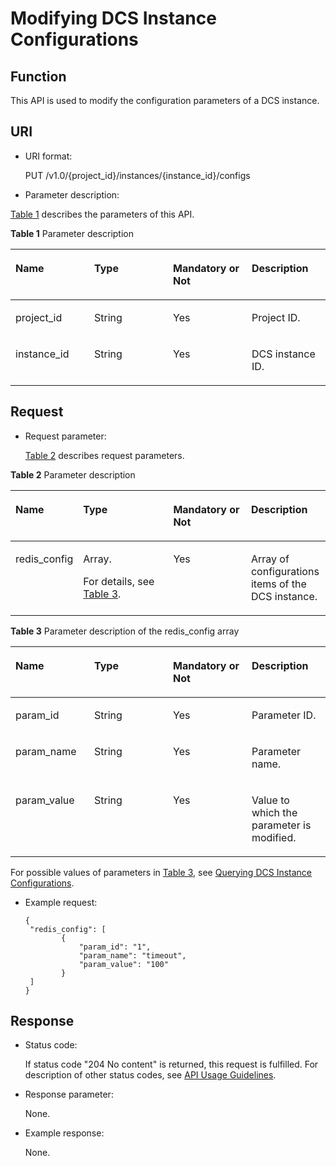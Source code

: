 # Modifying DCS Instance Configurations<a name="EN-US_TOPIC_0237964364"></a>

## Function<a name="section46805556"></a>

This API is used to modify the configuration parameters of a DCS instance.

## URI<a name="section18596821"></a>

-   URI format:

    PUT /v1.0/\{project\_id\}/instances/\{instance\_id\}/configs

-   Parameter description:

[Table 1](#table48735027)  describes the parameters of this API.

**Table  1**  Parameter description

<a name="table48735027"></a>
<table><thead align="left"><tr id="row4485854"><th class="cellrowborder" valign="top" width="25%" id="mcps1.2.5.1.1"><p id="p27809855"><a name="p27809855"></a><a name="p27809855"></a>Name</p>
</th>
<th class="cellrowborder" valign="top" width="25%" id="mcps1.2.5.1.2"><p id="p38005777"><a name="p38005777"></a><a name="p38005777"></a>Type</p>
</th>
<th class="cellrowborder" valign="top" width="25%" id="mcps1.2.5.1.3"><p id="p58569083"><a name="p58569083"></a><a name="p58569083"></a>Mandatory or Not</p>
</th>
<th class="cellrowborder" valign="top" width="25%" id="mcps1.2.5.1.4"><p id="p46475302"><a name="p46475302"></a><a name="p46475302"></a>Description</p>
</th>
</tr>
</thead>
<tbody><tr id="row6403130"><td class="cellrowborder" valign="top" width="25%" headers="mcps1.2.5.1.1 "><p id="p48891485"><a name="p48891485"></a><a name="p48891485"></a>project_id</p>
</td>
<td class="cellrowborder" valign="top" width="25%" headers="mcps1.2.5.1.2 "><p id="p787386"><a name="p787386"></a><a name="p787386"></a>String</p>
</td>
<td class="cellrowborder" valign="top" width="25%" headers="mcps1.2.5.1.3 "><p id="p63778295"><a name="p63778295"></a><a name="p63778295"></a>Yes</p>
</td>
<td class="cellrowborder" valign="top" width="25%" headers="mcps1.2.5.1.4 "><p id="p65768252"><a name="p65768252"></a><a name="p65768252"></a>Project ID.</p>
</td>
</tr>
<tr id="row55043362"><td class="cellrowborder" valign="top" width="25%" headers="mcps1.2.5.1.1 "><p id="p29327303"><a name="p29327303"></a><a name="p29327303"></a>instance_id</p>
</td>
<td class="cellrowborder" valign="top" width="25%" headers="mcps1.2.5.1.2 "><p id="p26701320"><a name="p26701320"></a><a name="p26701320"></a>String</p>
</td>
<td class="cellrowborder" valign="top" width="25%" headers="mcps1.2.5.1.3 "><p id="p15323343"><a name="p15323343"></a><a name="p15323343"></a>Yes</p>
</td>
<td class="cellrowborder" valign="top" width="25%" headers="mcps1.2.5.1.4 "><p id="p33231233"><a name="p33231233"></a><a name="p33231233"></a>DCS instance ID.</p>
</td>
</tr>
</tbody>
</table>

## Request<a name="section33153663"></a>

-   Request parameter:

    [Table 2](#table21768161)  describes request parameters.


**Table  2**  Parameter description

<a name="table21768161"></a>
<table><thead align="left"><tr id="row61365090"><th class="cellrowborder" valign="top" width="19.19191919191919%" id="mcps1.2.5.1.1"><p id="p4516376"><a name="p4516376"></a><a name="p4516376"></a>Name</p>
</th>
<th class="cellrowborder" valign="top" width="30.303030303030305%" id="mcps1.2.5.1.2"><p id="p30282212"><a name="p30282212"></a><a name="p30282212"></a>Type</p>
</th>
<th class="cellrowborder" valign="top" width="25.252525252525253%" id="mcps1.2.5.1.3"><p id="p36940075"><a name="p36940075"></a><a name="p36940075"></a>Mandatory or Not</p>
</th>
<th class="cellrowborder" valign="top" width="25.252525252525253%" id="mcps1.2.5.1.4"><p id="p39356119"><a name="p39356119"></a><a name="p39356119"></a>Description</p>
</th>
</tr>
</thead>
<tbody><tr id="row33729104"><td class="cellrowborder" valign="top" width="19.19191919191919%" headers="mcps1.2.5.1.1 "><p id="p47702909"><a name="p47702909"></a><a name="p47702909"></a>redis_config</p>
</td>
<td class="cellrowborder" valign="top" width="30.303030303030305%" headers="mcps1.2.5.1.2 "><p id="p38730439"><a name="p38730439"></a><a name="p38730439"></a>Array.</p>
<p id="p13029634"><a name="p13029634"></a><a name="p13029634"></a>For details, see <a href="#ref478570460">Table 3</a>.</p>
</td>
<td class="cellrowborder" valign="top" width="25.252525252525253%" headers="mcps1.2.5.1.3 "><p id="p36253648"><a name="p36253648"></a><a name="p36253648"></a>Yes</p>
</td>
<td class="cellrowborder" valign="top" width="25.252525252525253%" headers="mcps1.2.5.1.4 "><p id="p50864351"><a name="p50864351"></a><a name="p50864351"></a>Array of configurations items of the DCS instance.</p>
</td>
</tr>
</tbody>
</table>

**Table  3**  Parameter description of the redis\_config array

<a name="ref478570460"></a>
<table><thead align="left"><tr id="row16012368"><th class="cellrowborder" valign="top" width="25%" id="mcps1.2.5.1.1"><p id="p21933451"><a name="p21933451"></a><a name="p21933451"></a>Name</p>
</th>
<th class="cellrowborder" valign="top" width="25%" id="mcps1.2.5.1.2"><p id="p31779119"><a name="p31779119"></a><a name="p31779119"></a>Type</p>
</th>
<th class="cellrowborder" valign="top" width="25%" id="mcps1.2.5.1.3"><p id="p23971810"><a name="p23971810"></a><a name="p23971810"></a>Mandatory or Not</p>
</th>
<th class="cellrowborder" valign="top" width="25%" id="mcps1.2.5.1.4"><p id="p62668495"><a name="p62668495"></a><a name="p62668495"></a>Description</p>
</th>
</tr>
</thead>
<tbody><tr id="row42983324"><td class="cellrowborder" valign="top" width="25%" headers="mcps1.2.5.1.1 "><p id="p59097201"><a name="p59097201"></a><a name="p59097201"></a>param_id</p>
</td>
<td class="cellrowborder" valign="top" width="25%" headers="mcps1.2.5.1.2 "><p id="p22143991"><a name="p22143991"></a><a name="p22143991"></a>String</p>
</td>
<td class="cellrowborder" valign="top" width="25%" headers="mcps1.2.5.1.3 "><p id="p48832853"><a name="p48832853"></a><a name="p48832853"></a>Yes</p>
</td>
<td class="cellrowborder" valign="top" width="25%" headers="mcps1.2.5.1.4 "><p id="p63147060"><a name="p63147060"></a><a name="p63147060"></a>Parameter ID.</p>
</td>
</tr>
<tr id="row31452636"><td class="cellrowborder" valign="top" width="25%" headers="mcps1.2.5.1.1 "><p id="p64635550"><a name="p64635550"></a><a name="p64635550"></a>param_name</p>
</td>
<td class="cellrowborder" valign="top" width="25%" headers="mcps1.2.5.1.2 "><p id="p988213"><a name="p988213"></a><a name="p988213"></a>String</p>
</td>
<td class="cellrowborder" valign="top" width="25%" headers="mcps1.2.5.1.3 "><p id="p12936457"><a name="p12936457"></a><a name="p12936457"></a>Yes</p>
</td>
<td class="cellrowborder" valign="top" width="25%" headers="mcps1.2.5.1.4 "><p id="p41220097"><a name="p41220097"></a><a name="p41220097"></a>Parameter name.</p>
</td>
</tr>
<tr id="row35436558"><td class="cellrowborder" valign="top" width="25%" headers="mcps1.2.5.1.1 "><p id="p51788984"><a name="p51788984"></a><a name="p51788984"></a>param_value</p>
</td>
<td class="cellrowborder" valign="top" width="25%" headers="mcps1.2.5.1.2 "><p id="p34158203"><a name="p34158203"></a><a name="p34158203"></a>String</p>
</td>
<td class="cellrowborder" valign="top" width="25%" headers="mcps1.2.5.1.3 "><p id="p15351038"><a name="p15351038"></a><a name="p15351038"></a>Yes</p>
</td>
<td class="cellrowborder" valign="top" width="25%" headers="mcps1.2.5.1.4 "><p id="p35474537"><a name="p35474537"></a><a name="p35474537"></a>Value to which the parameter is modified.</p>
</td>
</tr>
</tbody>
</table>

For possible values of parameters in  [Table 3](#ref478570460), see  [Querying DCS Instance Configurations](querying-dcs-instance-configurations.md).

-   Example request:

    ```
    { 
     "redis_config": [ 
            { 
                "param_id": "1", 
                "param_name": "timeout", 
                "param_value": "100" 
            } 
     ] 
    }
    ```


## Response<a name="section29947515"></a>

-   Status code:

    If status code "204 No content" is returned, this request is fulfilled. For description of other status codes, see  [API Usage Guidelines](api-usage-guidelines.md).

-   Response parameter:

    None.

-   Example response:

    None.


